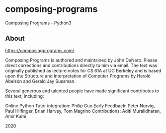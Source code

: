 # composing-programs 
Composing Programs - Python3 

About
-----
https://composingprograms.com/

Composing Programs is authored and maintained by John DeNero. Please direct corrections and contributions directly to him via email. The text was originally published as lecture notes for CS 61A at UC Berkeley and is based upon the Structure and Interpretation of Computer Programs by Harold Abelson and Gerald Jay Sussman.

Several generous and talented people have made significant contributes to this text, including:

Online Python Tutor integration: Philip Guo
Early Feedback: Peter Norvig, Paul Hilfinger, Brian Harvey, Tom Magrino
Contributions: Aditi Muralidharan, Amir Kami

2020
